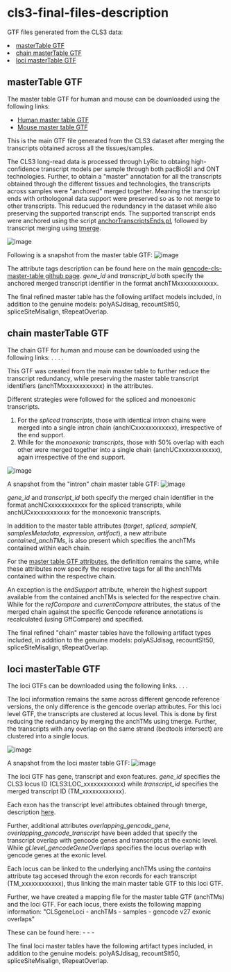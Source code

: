 # cls3-final-files-description
GTF files generated from the CLS3 data:
    <li><a href="#masterTable-GTF">masterTable GTF</a></li>
    <li><a href="#chain-masterTable-GTF">chain masterTable GTF</a></li>
    <li><a href="#loci-masterTable-GTF">loci masterTable GTF</a>

## masterTable GTF
The master table GTF for human and mouse can be downloaded using the following links:
  - [Human master table GTF](https://github.com/guigolab/gencode-cls-master-table/releases/download/GencodeCLS_v3.0/Hv3_masterTable_refined.gtf.gz)
  - [Mouse master table GTF](https://github.com/guigolab/gencode-cls-master-table/releases/download/GencodeCLS_v3.0/Mv2_masterTable_refined.gtf.gz)
   
   This is the main GTF file generated from the CLS3 dataset after merging the transcripts obtained across all the tissues/samples.
   
   The CLS3 long-read data is processed through LyRic to obtaing high-confidence transcript models per sample through both pacBioSII and ONT technologies.
   Further, to obtain a "master" annotation for all the transcripts obtained through the different tissues and technologies, the transcripts across samples were "anchored" merged together. Meaning the transcript ends with orthologonal data support were preserved so as to not merge to other transcripts. This reducued the redundancy in the dataset while also preserving the supported transcript ends. The supported transcript ends were anchored using the script [anchorTranscriptsEnds.pl](https://github.com/guigolab/LyRic/blob/master/utils/anchorTranscriptsEnds.pl), followed by transcript merging using [tmerge](https://github.com/guigolab/tmerge).

![image](https://github.com/user-attachments/assets/bf9e231f-3592-4873-84b3-427395f8a568)

Following is a snapshot from the master table GTF:
![image](https://github.com/user-attachments/assets/6982a73e-cbce-4650-88bc-7f0cdfbe6c27)

The attribute tags description can be found here on the main [gencode-cls-master-table github page](https://github.com/guigolab/gencode-cls-master-table?tab=readme-ov-file#attributes-specifics). _gene_id_ and _transcript_id_ both specify the anchored merged transcript identifier in the format anchTMxxxxxxxxxxxx.

The final refined master table has the following artifact models included, in addition to the genuine models: polyASJdisag, recountSlt50, spliceSiteMisalign, tRepeatOverlap.

 ## chain masterTable GTF
 The chain GTF for human and mouse can be downloaded using the following links:
 .
 .
 .
 .
  
 This GTF was created from the main master table to further reduce the transcript redundancy, while preserving the master table transcript identifiers (anchTMxxxxxxxxxxxx) in the attributes. 

 Different strategies were followed for the spliced and monoexonic transcripts.
 1. For the _spliced transcripts_, those with identical intron chains were merged into a single intron chain (anchICxxxxxxxxxxxx), irrespective of the end support.
 2. While for the _monoexonic transcripts_, those with 50% overlap with each other were merged together into a single chain (anchUCxxxxxxxxxxxx), again irrespective of the end support.

![image](https://github.com/user-attachments/assets/9f89b11a-c6eb-4c3a-8d2d-4490d3d229fb)

A snapshot from the "intron" chain master table GTF:
![image](https://github.com/user-attachments/assets/62b8e864-93c9-4f1f-9dd4-3cd8c04bef93)

_gene_id_ and _transcript_id_ both specify the merged chain identifier in the format anchICxxxxxxxxxxxx for the spliced transcripts, while anchUCxxxxxxxxxxxx for the monoexonic transcripts. 

In addition to the master table attributes (_target_, _spliced_, _sampleN_, _samplesMetadata_, _expression_, _artifact_), a new attribute _contained_anchTMs_, is also present which specifies the anchTMs contaiined within each chain. 

For the [master table GTF attributes](https://github.com/guigolab/gencode-cls-master-table?tab=readme-ov-file#attributes-specifics), the definition remains the same, while these attributes now specify the respective tags for all the anchTMs contained within the respective chain. 

An exception is the _endSupport_ attribute, wherein the highest support available from the contained anchTMs is selected for the respective chain.
While for the _refCompare_ and _currentCompare_ attributes, the status of the merged chain against the specific Gencode reference annotations is recalculated (using GffCompare) and specified.

The final refined "chain" master tables have the following artifact types included, in addition to the genuine models: polyASJdisag, recountSlt50, spliceSiteMisalign, tRepeatOverlap.

## loci masterTable GTF
The loci GTFs can be downloaded using the following links. 
.
.
.

The loci information remains the same across different gencode reference versions, the only difference is the gencode overlap attributes.
For this loci level GTF, the transcripts are clustered at locus level. 
This is done by first reducing the redundancy by merging the anchTMs using tmerge. Further, the transcripts with any overlap on the same strand (bedtools intersect) are clustered into a single locus.

![image](https://github.com/user-attachments/assets/7e63329e-33f1-4496-9013-c93c728f7ca7)

A snapshot from the loci master table GTF:
![image](https://github.com/user-attachments/assets/b65372d1-247c-4e32-88c7-2e793f610166)

The loci GTF has gene, transcript and exon features. 
_gene_id_ specifies the CLS3 locus ID (CLS3:LOC_xxxxxxxxxxxx) while _transcript_id_ specifies the merged transcript ID (TM_xxxxxxxxxxxx).

Each exon has the transcript level attributes obtained through tmerge, description [here](https://github.com/guigolab/tmerge?tab=readme-ov-file#output).

Further, additional attributes _overlapping_gencode_gene_, _overlapping_gencode_transcript_ have been added that specify the transcript overlap with gencode genes and transcripts at the exonic level. While _gLlevel_gencodeGeneOverlaps_ specifies the locus overlap with gencode genes at the exonic level. 

Each locus can be linked to the underlying anchTMs using the _contains_ attribute tag accesed through the exon records for each transcript (TM_xxxxxxxxxxxx), thus linking the main master table GTF to this loci GTF.

Further, we have created a mapping file for the master table GTF (anchTMs) and the loci GTF. For each locus, there exists the following mapping information:
    "CLSgeneLoci - anchTMs - samples - gencode v27 exonic overlaps"

These can be found here:
    -
    -
    -

The final loci master tables have the following artifact types included, in addition to the genuine models: polyASJdisag, recountSlt50, spliceSiteMisalign, tRepeatOverlap.

